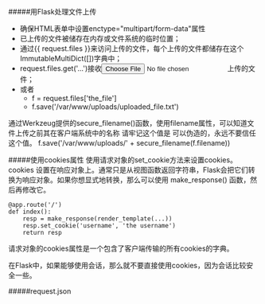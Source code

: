 #####用Flask处理文件上传
- 确保HTML表单中设置enctype="multipart/form-data"属性
- 已上传的文件被储存在内存或文件系统的临时位置；
- 通过{{ request.files }}来访问上传的文件，每个上传的文件都储存在这个ImmutableMultiDict([])字典中；
- request.files.get('...')接收<input type="file" name="..." />上传的文件；
- 或者
    + f = request.files['the_file']
    + f.save('/var/www/uploads/uploaded_file.txt')

通过Werkzeug提供的secure_filename()函数，使用filename属性，可以知道文件上传之前其在客户端系统中的名称
请牢记这个值是 可以伪造的，永远不要信任这个值。
f.save('/var/www/uploads/' + secure_filename(f.filename))

#####使用cookies属性
使用请求对象的set_cookie方法来设置cookies。
cookies 设置在响应对象上。通常只是从视图函数返回字符串，Flask会把它们转换为响应对象。如果你想显式地转换，那么可以使用 make_response() 函数，然后再修改它。
```
@app.route('/')
def index():
    resp = make_response(render_template(...))
    resp.set_cookie('username', 'the username')
    return resp
```
请求对象的cookies属性是一个包含了客户端传输的所有cookies的字典。

在Flask中，如果能够使用会话，那么就不要直接使用cookies，因为会话比较安全一些。

#####request.json
